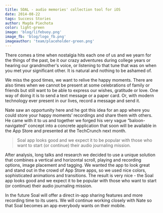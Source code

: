 ```yaml
---
title: SOAL - audio memories' collection tool for iOS
date: 2014-08-22
tags: Success Stories
author: Magda Piechota
color: light-green
image: 'blog/lifebuoy.png'
image_fb: 'blog/logo_fb.png'
imageauthor: 'team/placeholder-green.png'
---
```


There comes a time when nostalgia hits each one of us and we yearn for the things of the past, be it our crazy adventures during college years or hearing our grandmother's voice, or listening to that tune that was on when you met your significant other. It is natural and nothing to be ashamed of.

We miss the good times, we want to relive the happy moments. There are also times when we cannot be present at some celebrations of family or friends but still want to be able to express our wishes, gratitude or love. One way of doing it is to send a text message or a paper card. Or, with modern technology ever present in our lives, record a message and send it.

Nate saw an opportunity here and he got this idea for an app where you could store your happy moments’ recordings and share them with others. He came with it to us and together we forged his very vague “baloon-navigated” concept into a concrete application that soon will be available in the App Store and presented at the TechCrunch next month.

> Soal app looks good and we expect it to be popular with those who want to start (or continue) their audio journaling mission.

After analysis, long talks and research we decided to use a unique solution that combines a vertical and horizontal scroll, playing and recording options, image placement and tagging. We wanted the app to look great and stand out in the crowd of App Store apps, so we used nice colors, sophisticated animations and transitions. The result is very nice - the Soal app looks good and we expect it to be popular with those who want to start (or continue) their audio journaling mission.

In the future Soal will offer a direct in-app sharing features and more recording time to its users. We will continue working closely with Nate so that Soal becomes an app everybody wants on their mobile.
